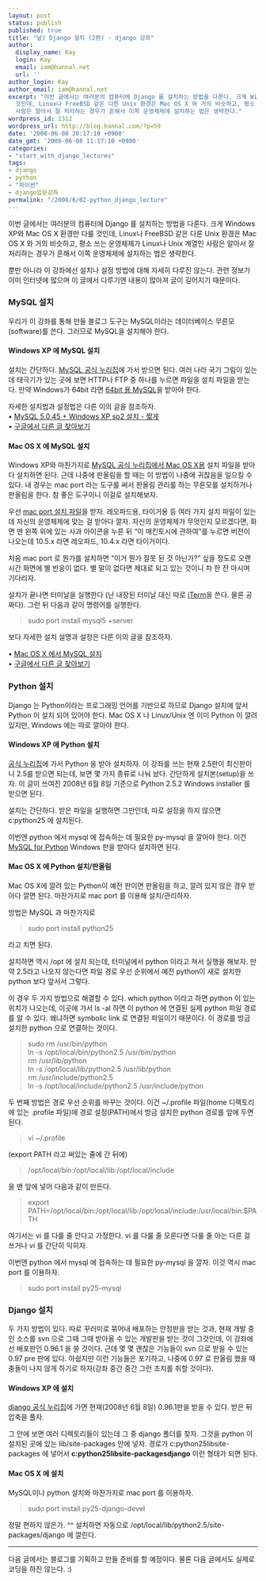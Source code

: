 ```yaml
---
layout: post
status: publish
published: true
title: "날) Django 설치 (2편) - django 강좌"
author:
  display_name: Kay
  login: Kay
  email: iam@hannal.net
  url: ''
author_login: Kay
author_email: iam@hannal.net
excerpt: "이번 글에서는 여러분의 컴퓨터에 Django 를 설치하는 방법을 다룬다. 크게 Windows XP와 Mac OS X 환경만 다룰
  것인데, Linux나 FreeBSD 같은 다른 Unix 환경은 Mac OS X 와 거의 비슷하고, 평소 쓰는 운영체제가 Linux나 Unix 계열인
  사람은 알아서 잘 처리하는 경우가 흔해서 이쪽 운영체제에 설치하는 법은 생략한다."
wordpress_id: 2312
wordpress_url: http://blog.hannal.com/?p=59
date: '2008-06-08 20:17:10 +0900'
date_gmt: '2008-06-08 11:17:10 +0900'
categories:
- "start_with_django_lectures"
tags:
- django
- python
- "파이썬"
- django입문강좌
permalink: "/2008/6/02-python_django_lecture"
---
```

<p>이번 글에서는 여러분의 컴퓨터에 Django 를 설치하는 방법을 다룬다. 크게 Windows XP와 Mac OS X 환경만 다룰 것인데, Linux나 FreeBSD 같은 다른 Unix 환경은 Mac OS X 와 거의 비슷하고, 평소 쓰는 운영체제가 Linux나 Unix 계열인 사람은 알아서 잘 처리하는 경우가 흔해서 이쪽 운영체제에 설치하는 법은 생략한다.</p>
<p>뿐만 아니라 이 강좌에선 설치나 설정 방법에 대해 자세히 다루진 않는다. 관련 정보가 이미 인터넷에 많으며 이 글에서 다루기엔 내용이 많아져 글이 길어지기 때문이다.</p>
<h3>MySQL 설치</h3>
<p>우리가 이 강좌를 통해 만들 블로그 도구는 MySQL이라는 데이터베이스 무른모(software)를 쓴다. 그러므로 MySQL을 설치해야 한다.</p>
<h4>Windows XP 에 MySQL 설치</h4>
<p>설치는 간단하다. <a href="http://dev.mysql.com/get/Downloads/MySQL-5.0/mysql-essential-5.0.51b-win32.msi/from/pick#mirrors">MySQL 공식 누리집</a>에 가서 받으면 된다. 여러 나라 국기 그림이 있는데 태극기가 있는 곳에 보면 HTTP나 FTP 중 하나를 누르면 파일을 설치 파일을 받는다. 만약 Windows가 64bit 라면 <a href="http://dev.mysql.com/get/Downloads/MySQL-5.0/mysql-essential-5.0.51b-winx64.msi/from/pick#mirrors">64bit 용 MySQL</a>을 받아야 한다.</p>
<p>자세한 설치법과 설정법은 다른 이의 글을 참조하자.<br />
	•	<a href="http://idodream.springnote.com/pages/407176">MySQL 5.0.45 + Windows XP sp2 설치 - 짧게</a><br />
	•	<a href="http://www.google.co.kr/search?complete=1&hl=ko&newwindow=1&q=xp+mysql+설치+utf&btnG=검색&lr=&aq=f">구글에서 다른 글 찾아보기</a></p>
<h4>Mac OS X 에 MySQL 설치</h4>
<p>Windows XP와 마찬가지로 <a href="http://dev.mysql.com/downloads/mysql/5.0.html#macosx-dmg">MySQL 공식 누리집에서 Mac OS X용</a> 설치 파일을 받아다 설치하면 된다. 근데 나중에 판올림을 할 때는 이 방법이 나중에 귀찮음을 일으킬 수 있다. 내 경우는 mac port 라는 도구를 써서 판올림 관리를 하는 무른모를 설치하거나 판올림을 한다. 참 좋은 도구이니 이걸로 설치해보자.</p>
<p>우선 <a href="http://www.macports.org/install.php">mac port 설치 파일</a>을 받자. 레오파드용, 타이거용 등 여러 가지 설치 파일이 있는데 자신의 운영체제에 맞는 걸 받아다 깔자. 자신의 운영체제가 무엇인지 모르겠다면, 화면 맨 왼쪽 위에 있는 사과 아이콘을 누른 뒤 “이 매킨토시에 관하여”를 누르면 버전이 나오는데 10.5.x 라면 레오파드, 10.4.x 라면 타이거이다.</p>
<p>처음 mac port 로 뭔가를 설치하면 “이거 뭔가 잘못 된 것 아닌가?” 싶을 정도로 오랜 시간 화면에 별 반응이 없다. 별 말이 없다면 제대로 되고 있는 것이니 차 한 잔 마시며 기다리자.</p>
<p>설치가 끝나면 터미날을 실행한다 (난 내장된 터미날 대신 따로 <a href="http://iterm.sourceforge.net/">iTerm</a>을 쓴다. 물론 공짜다). 그런 뒤 다음과 같이 명령어를 실행한다.</p>
<blockquote><p>sudo port install mysql5 +server</p></blockquote>
<p>보다 자세한 설치 설명과 설정은 다른 이의 글을 참조하자.</p>
<p>	•	<a href="http://rukikuki.tistory.com/87">Mac OS X 에서 MySQL 설치</a><br />
	•	<a href="http://www.google.co.kr/search?complete=1&hl=ko&newwindow=1&q=macport+mysql+설치+utf&btnG=검색&lr=&aq=f">구글에서 다른 글 찾아보기</a></p>
<h3>Python 설치</h3>
<p>Django 는 Python이라는 프로그래밍 언어를 기반으로 하므로 Django 설치에 앞서 Python 이 설치 되어 있어야 한다. Mac OS X 나 Linux/Unix 엔 이미 Python 이 깔려 있지만, Windows 에는 따로 깔아야 한다.</p>
<h4>Windows XP 에 Python 설치</h4>
<p><a href="http://www.python.org/download">공식 누리집</a>에 가서 Python 을 받아 설치하자. 이 강좌를 쓰는 현재 2.5판이 최신판이니 2.5를 받으면 되는데, 보면 몇 가지 종류로 나눠 놨다. 간단하게 설치본(setup)을 쓰자. 이 글이 쓰여진 2008년 6월 8일 기준으로 Python 2.5.2 Windows installer 를 받으면 된다.</p>
<p>설치는 간단하다. 받은 파일을 실행하면 그만인데, 따로 설정을 하지 않으면 c:python25 에 설치된다.</p>
<p>이번엔 python 에서 mysql 에 접속하는 데 필요한 py-mysql 을 깔아야 한다. 이건 <a href="http://sourceforge.net/project/showfiles.php?group_id=22307&package_id=15775&release_id=491012">MySQL for Python</a> Windows 판을 받아다 설치하면 된다.</p>
<h4>Mac OS X 에 Python 설치/판올림</h4>
<p>Mac OS X에 깔려 있는 Python이 예전 판이면 판올림을 하고, 깔려 있지 않은 경우 받아다 깔면 된다. 마찬가지로 mac port 를 이용해 설치/관리하자.</p>
<p>방법은 MySQL 과 마찬가지로</p>
<blockquote><p>sudo port install python25</p></blockquote>
<p>라고 치면 된다.</p>
<p>설치하면 역시 /opt 에 설치 되는데, 터미널에서 python 이라고 쳐서 실행을 해보자. 만약 2.5라고 나오지 않는다면 파일 경로 우선 순위에서 예전 python이 새로 설치한 python 보다 앞서서 그렇다.</p>
<p>이 경우 두 가지 방법으로 해결할 수 있다. which python 이라고 하면 python 이 있는 위치가 나오는데, 이곳에 가서 ls -al 하면 이 python 에 연결된 실제 python 파일 경로를 알 수 있다. 왜냐하면 symbolic link 로 연결된 파일이기 때문이다. 이 경로를 방금 설치한 python 으로 연결하는 것이다.</p>
<blockquote><p>sudo rm /usr/bin/python<br />
ln -s /opt/local/bin/python2.5 /usr/bin/python<br />
rm /usr/lib/python<br />
ln -s /opt/local/lib/python2.5 /usr/lib/python<br />
rm /usr/include/python2.5<br />
ln -s /opt/local/include/python2.5 /usr/include/python</p></blockquote>
<p>두 번째 방법은 경로 우선 순위를 바꾸는 것이다. 이건  ~/.profile 파일(home 디렉토리에 있는 .profile 파일)에 경로 설정(PATH)에서 방금 설치한 python 경로를 앞에 두면 된다.</p>
<blockquote><p>vi ~/.profile</p></blockquote>
<p>(export PATH 라고 써있는 줄에 간 뒤에)</p>
<blockquote><p>/opt/local/bin:/opt/local/lib:/opt/local/include</p></blockquote>
<p>을 맨 앞에 넣어 다음과 같이 만든다.</p>
<blockquote><p>export PATH=/opt/local/bin:/opt/local/lib:/opt/local/include:/usr/local/bin:$PATH</p></blockquote>
<p>여기서는 vi 를 다룰 줄 안다고 가정한다. vi 를 다룰 줄 모른다면 다룰 줄 아는 다른 걸 쓰거나 vi 를 간단히 익히자.</p>
<p>이번엔 python 에서 mysql 에 접속하는 데 필요한 py-mysql 을 깔자. 이것 역시 mac port 를 이용하자.</p>
<blockquote><p>sudo port install py25-mysql</p></blockquote>
<h3>Django 설치</h3>
<p>두 가지 방법이 있다. 따로 꾸러미로 묶어내 배포하는 안정판을 받는 것과, 현재 개발 중인 소스를 svn 으로 그때 그때 받아올 수 있는 개발판을 받는 것이 그것인데, 이 강좌에선 배포판인 0.96.1 을 쓸 것이다. 근데 몇 몇 괜찮은 기능들이 svn 으로 받을 수 있는 0.97 pre 판에 있다. 아쉽지만 이런 기능들은 포기하고, 나중에 0.97 로 판올림 했을 때 충돌이 나지 않게 하기로 하자(강좌 중간 중간 그런 조치를 취할 것이다).</p>
<h4>Windows XP 에 설치</h4>
<p><a href="http://www.djangoproject.com">django 공식 누리집</a>에 가면 현재(2008년 6월 8일) 0.96.1판을 받을 수 있다. 받은 뒤 압축을 풀자.</p>
<p>그 안에 보면 여러 디렉토리들이 있는데 그 중 django 폴더를 찾자. 그것을 python 이 설치된 곳에 있는 lib/site-packages 안에 넣자. 경로가 c:python25libsite-packages 에 넣어서 <strong>c:python25libsite-packagesdjango</strong> 이런 형태가 되면 된다.</p>
<h4>Mac OS X 에 설치</h4>
<p>MySQL이나 python 설치와 마찬가지로 mac port 를 이용하자.</p>
<blockquote><p>sudo port install py25-django-devel</p></blockquote>
<p>정말 편하지 않은가. ^^ 설치하면 자동으로 /opt/local/lib/python2.5/site-packages/django 에 깔린다.</p>
<hr />
다음 글에서는 블로그를 기획하고 만들 준비를 할 예정이다. 물론 다음 글에서도 실제로 코딩을 하진 않는다. :)</p>
